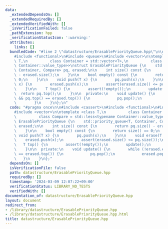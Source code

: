 ```yaml
---
data:
  _extendedDependsOn: []
  _extendedRequiredBy: []
  _extendedVerifiedWith: []
  _isVerificationFailed: false
  _pathExtension: hpp
  _verificationStatusIcon: ':warning:'
  attributes:
    links: []
  bundledCode: "#line 2 \"datastructure/ErasablePriorityQueue.hpp\"\n\n#include <cassert>\n\
    #include <functional>\n#include <queue>\n#include <vector>\n\ntemplate <class\
    \ T,\n          class Container = std::vector<T>,\n          class Compare = std::less<typename\
    \ Container::value_type>>\nstruct ErasablePriorityQueue {\n    std::priority_queue<T,\
    \ Container, Compare> pq, erased;\n\n    int size() const {\n        return pq.size()\
    \ - erased.size();\n    }\n\n    bool empty() const {\n        return size() ==\
    \ 0;\n    }\n\n    void push(T x) {\n        pq.push(x);\n    }\n\n    void erase(T\
    \ x) {\n        erased.push(x);\n        assert(erased.size() <= pq.size());\n\
    \    }\n\n    T top() {\n        assert(!empty());\n        update();\n      \
    \  return pq.top();\n    }\n\n  private:\n    void update() {\n        while (!erased.empty()\
    \ && pq.top() == erased.top()) {\n            pq.pop();\n            erased.pop();\n\
    \        }\n    }\n};\n"
  code: "#pragma once\n\n#include <cassert>\n#include <functional>\n#include <queue>\n\
    #include <vector>\n\ntemplate <class T,\n          class Container = std::vector<T>,\n\
    \          class Compare = std::less<typename Container::value_type>>\nstruct\
    \ ErasablePriorityQueue {\n    std::priority_queue<T, Container, Compare> pq,\
    \ erased;\n\n    int size() const {\n        return pq.size() - erased.size();\n\
    \    }\n\n    bool empty() const {\n        return size() == 0;\n    }\n\n   \
    \ void push(T x) {\n        pq.push(x);\n    }\n\n    void erase(T x) {\n    \
    \    erased.push(x);\n        assert(erased.size() <= pq.size());\n    }\n\n \
    \   T top() {\n        assert(!empty());\n        update();\n        return pq.top();\n\
    \    }\n\n  private:\n    void update() {\n        while (!erased.empty() && pq.top()\
    \ == erased.top()) {\n            pq.pop();\n            erased.pop();\n     \
    \   }\n    }\n};"
  dependsOn: []
  isVerificationFile: false
  path: datastructure/ErasablePriorityQueue.hpp
  requiredBy: []
  timestamp: '2024-03-09 12:07:22+09:00'
  verificationStatus: LIBRARY_NO_TESTS
  verifiedWith: []
documentation_of: datastructure/ErasablePriorityQueue.hpp
layout: document
redirect_from:
- /library/datastructure/ErasablePriorityQueue.hpp
- /library/datastructure/ErasablePriorityQueue.hpp.html
title: datastructure/ErasablePriorityQueue.hpp
---
```

